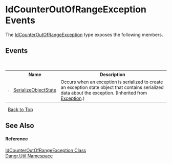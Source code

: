 # IdCounterOutOfRangeException Events
 

The <a href="T_Dangr_Util_IdCounterOutOfRangeException">IdCounterOutOfRangeException</a> type exposes the following members.


## Events
&nbsp;<table><tr><th></th><th>Name</th><th>Description</th></tr><tr><td>![Protected event](media/protevent.gif "Protected event")</td><td><a href="http://msdn2.microsoft.com/en-us/library/ee332915" target="_blank">SerializeObjectState</a></td><td>
Occurs when an exception is serialized to create an exception state object that contains serialized data about the exception.
 (Inherited from <a href="http://msdn2.microsoft.com/en-us/library/c18k6c59" target="_blank">Exception</a>.)</td></tr></table>&nbsp;
<a href="#idcounteroutofrangeexception-events">Back to Top</a>

## See Also


#### Reference
<a href="T_Dangr_Util_IdCounterOutOfRangeException">IdCounterOutOfRangeException Class</a><br /><a href="N_Dangr_Util">Dangr.Util Namespace</a><br />